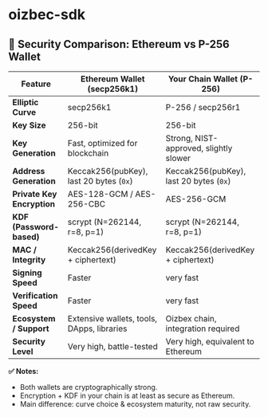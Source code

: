 # oizbec-sdk
## 🔹 Security Comparison: Ethereum vs P-256 Wallet

| Feature                  | Ethereum Wallet (secp256k1)               | Your Chain Wallet (P-256)                 |
|--------------------------|-------------------------------------------|------------------------------------------|
| **Elliptic Curve**       | secp256k1                                  | P-256 / secp256r1                        |
| **Key Size**             | 256-bit                                    | 256-bit                                   |
| **Key Generation**       | Fast, optimized for blockchain            | Strong, NIST-approved, slightly slower   |
| **Address Generation**   | Keccak256(pubKey), last 20 bytes (`0x`)  | Keccak256(pubKey), last 20 bytes (`0x`) |
| **Private Key Encryption**| AES-128-GCM / AES-256-CBC                 | AES-256-GCM                               |
| **KDF (Password-based)** | scrypt (N=262144, r=8, p=1)               | scrypt (N=262144, r=8, p=1)             |
| **MAC / Integrity**      | Keccak256(derivedKey + ciphertext)        | Keccak256(derivedKey + ciphertext)       |
| **Signing Speed**        | Faster                                     | very fast                           |
| **Verification Speed**   | Faster                                     | very fast                           |
| **Ecosystem / Support**  | Extensive wallets, tools, DApps, libraries| Oizbex chain, integration required        |
| **Security Level**       | Very high, battle-tested                   | Very high, equivalent to Ethereum        |

**✅ Notes:**  
- Both wallets are cryptographically strong.  
- Encryption + KDF in your chain is at least as secure as Ethereum.  
- Main difference: curve choice & ecosystem maturity, not raw security.
